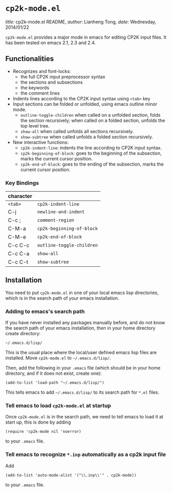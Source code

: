 # `cp2k-mode.el`

*title*: cp2k-mode.el README, *author*: Lianheng Tong, *date*: Wednesday, 2014/01/22

`cp2k-mode.el` provides a major mode in emacs for editing CP2K input
files. It has been tested on emacs 2.1, 2.3 and 2.4.

## Functionalities

- Recognizes and font-locks:
  - the full CP2K input preprocessor syntax
  - the sections and subsections
  - the keywords
  - the comment lines
- Indents lines according to the CP2K input syntax using `<tab>` key
- Input sections can be folded or unfolded, using emacs outline
  minor mode.
  - `outline-toggle-children` when called on a unfolded section, folds
    the section recursively; when called on a folded section,
    unfolds the top level tree.
  - `show-all` when called unfolds all sections recursively.
  - `show-subtree` when called unfolds a folded section recursively.
- New interactive functions:
  - `cp2k-indent-line`:        indents the line according to CP2K input syntax.
  - `cp2k-beginning-of-block`: goes to the beginning of the subsection, marks the current cursor position.
  - `cp2k-end-of-block`:       goes to the ending of the subsection, marks the current cursor position.

### Key Bindings

| character     |               |
| ------------- |---------------|
| `<tab>`       | `cp2k-indent-line`
| C-j           | `newline-and-indent`
| C-c ;         | `comment-region`
| C-M-a         | `cp2k-beginning-of-block`
| C-M-e         | `cp2k-end-of-block`
| C-c C-c       | `outline-toggle-children`
| C-c C-a       | `show-all`
| C-c C-t       | `show-subtree`

## Installation

You need to put `cp2k-mode.el` in one of your local emacs lisp
directories, which is in the search path of your emacs installation.

### Adding to emacs's search path

If you have never installed any packages manually before, and do not
know the search path of your emacs installation, then in your home
directory create directory:

```console
~/.emacs.d/lisp/
```

This is the usual place where the local/user defined emacs lisp
files are installed. Move `cp2k-mode.el` to `~/.emacs.d/lisp/`.

Then, add the following in your `.emacs` file (which should be in your
home directory, and if it does not exist, create one):

```emacs
(add-to-list 'load-path "~/.emacs.d/lisp/")
```

This tells emacs to add `~/.emacs.d/lisp/` to its search path for `*.el` files.

### Tell emacs to load `cp2k-mode.el` at startup

Once `cp2k-mode.el` is in the search path, we need to tell emacs to
load it at start up, this is done by adding

```emacs
(require 'cp2k-mode nil 'noerror)
```

to your `.emacs` file.

### Tell emacs to recognize `*.inp` automatically as a cp2k input file

Add

```emacs
(add-to-list 'auto-mode-alist '("\\.inp\\'" . cp2k-mode))
```

to your `.emacs` file.
